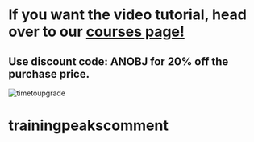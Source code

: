  # If you want the video tutorial, head over to our [courses page!](https://anobjectisa.wixsite.com/website "courses page!")
## Use discount code: ANOBJ for 20% off the purchase price.

![timetoupgrade](https://user-images.githubusercontent.com/58220766/133908496-316a64a5-f34c-48c0-a48e-eddcb81e172e.png)
# trainingpeakscomment
